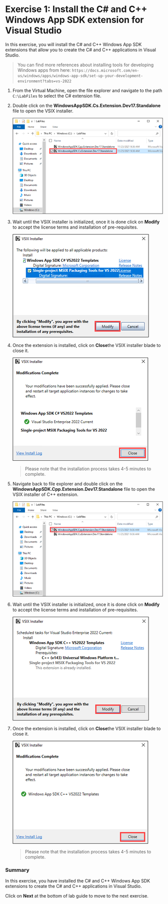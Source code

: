 # Exercise 1: Install the C# and C++ Windows App SDK extension for Visual Studio 

In this exercise, you will install the C# and C++ Windows App SDK extensions that allow you to create the C# and C++ applications in Visual Studio.

> You can find more references about installing tools for developing Windows apps from here: `https://docs.microsoft.com/en-us/windows/apps/windows-app-sdk/set-up-your-development-environment?tabs=vs-2022`


1. From the Virtual Machine, open the file explorer and navigate to the path `C:\LabFiles` to select the C# extension file.

1. Double click on the **WindowsAppSDK.Cs.Extension.Dev17.Standalone** file to open the VSIX installer.

   ![](./media/Extension-1.png)

1. Wait until the VSIX installer is initialized, once it is done click on **Modify** to accept the license terms and installation of pre-requisites.

   ![](./media/Extension-.png)

1. Once the extension is installed, click on **Close**the VSIX installer blade to close it.

   ![](./media/Extension-3.png)

   > Please note that the installation process takes 4-5 minutes to complete.
   
1. Navigate back to file explorer and double click on the **WindowsAppSDK.Cpp.Extension.Dev17.Standalone** file to open the VSIX installer of C++ extension.

   ![](./media/Extension-4.png)

1. Wait until the VSIX installer is initialized, once it is done click on **Modify** to accept the license terms and installation of pre-requisites.

   ![](./media/Extension-5.png)

1. Once the extension is installed, click on **Close**the VSIX installer blade to close it.

   ![](./media/Extension-6.png)
   
   > Please note that the installation process takes 4-5 minutes to complete.

### Summary
   
In this exercise, you have installed the C# and C++ Windows App SDK extensions to create the C# and C++ applications in Visual Studio.


Click on **Next** at the bottom of lab guide to move to the next exercise.
